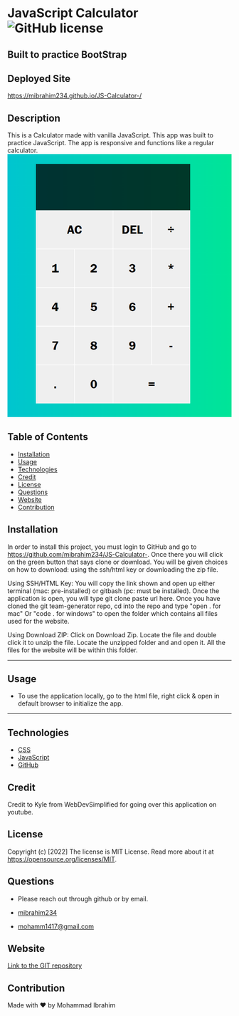 # JavaScript Calculator ![GitHub license](https://img.shields.io/badge/license-MIT%20License-blue.svg)

## Built to practice BootStrap

## Deployed Site 
https://mibrahim234.github.io/JS-Calculator-/

## Description 
This is a Calculator made with vanilla JavaScript. This app was built to practice JavaScript. The app is responsive and functions like a regular calculator.
  ![Calculator Screenshot](imgs/jscalc.PNG)




## Table of Contents
* [Installation](#installation)
* [Usage](#usage)
* [Technologies](#technologies)
* [Credit](#credit)
* [License](#license)
* [Questions](#questions)
* [Website](#website)
* [Contribution](#contribution)


## Installation
In order to install this project, you must login to GitHub and go to https://github.com/mibrahim234/JS-Calculator-. Once there you will click on the green button that says clone or download. You will be given choices on how to download: using the ssh/html key or downloading the zip file.

Using SSH/HTML Key: You will copy the link shown and open up either terminal (mac: pre-installed) or gitbash (pc: must be installed). Once the application is open, you will type git clone paste url here. Once you have cloned the git team-generator repo, cd into the repo and type "open . for mac" Or "code . for windows" to open the folder which contains all files used for the website.

Using Download ZIP: Click on Download Zip. Locate the file and double click it to unzip the file. Locate the unzipped folder and and open it. All the files for the website will be within this folder. 

---

## Usage 

- To use the application locally, go to the html file, right click & open in default browser to initialize the app. 
---

## Technologies
- [CSS](https://www.w3schools.com/css/)
- [JavaScript](https://javascript.com/)
- [GitHub](https://github.com/)

## Credit
Credit to Kyle from WebDevSimplified for going over this application on youtube.

## License
Copyright (c) [2022]
The license is MIT License. 
Read more about it at https://opensource.org/licenses/MIT.

## Questions
- Please reach out through github or by email. 

- [mibrahim234](https://github.com/mibrahim234) 

- mohamm1417@gmail.com

## Website
[Link to the GIT repository](https://github.com/mibrahim234/Nature-BootStrap-Project)


## Contribution
Made with ❤️ by Mohammad Ibrahim 